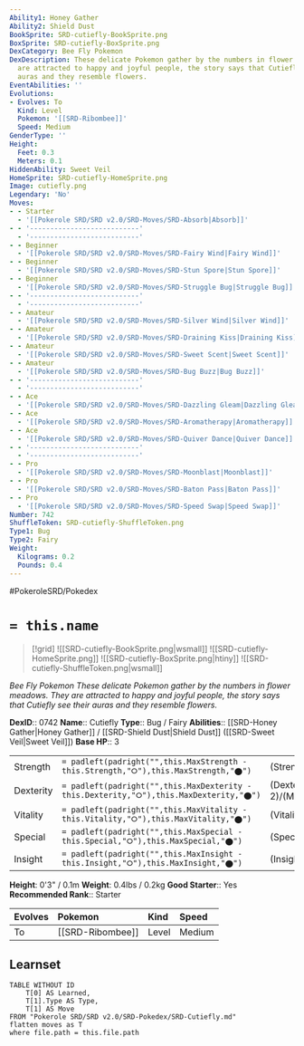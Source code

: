 ```yaml
---
Ability1: Honey Gather
Ability2: Shield Dust
BookSprite: SRD-cutiefly-BookSprite.png
BoxSprite: SRD-cutiefly-BoxSprite.png
DexCategory: Bee Fly Pokemon
DexDescription: These delicate Pokemon gather by the numbers in flower meadows. They
  are attracted to happy and joyful people, the story says that Cutiefly see their
  auras and they resemble flowers.
EventAbilities: ''
Evolutions:
- Evolves: To
  Kind: Level
  Pokemon: '[[SRD-Ribombee]]'
  Speed: Medium
GenderType: ''
Height:
  Feet: 0.3
  Meters: 0.1
HiddenAbility: Sweet Veil
HomeSprite: SRD-cutiefly-HomeSprite.png
Image: cutiefly.png
Legendary: 'No'
Moves:
- - Starter
  - '[[Pokerole SRD/SRD v2.0/SRD-Moves/SRD-Absorb|Absorb]]'
- - '---------------------------'
  - '---------------------------'
- - Beginner
  - '[[Pokerole SRD/SRD v2.0/SRD-Moves/SRD-Fairy Wind|Fairy Wind]]'
- - Beginner
  - '[[Pokerole SRD/SRD v2.0/SRD-Moves/SRD-Stun Spore|Stun Spore]]'
- - Beginner
  - '[[Pokerole SRD/SRD v2.0/SRD-Moves/SRD-Struggle Bug|Struggle Bug]]'
- - '---------------------------'
  - '---------------------------'
- - Amateur
  - '[[Pokerole SRD/SRD v2.0/SRD-Moves/SRD-Silver Wind|Silver Wind]]'
- - Amateur
  - '[[Pokerole SRD/SRD v2.0/SRD-Moves/SRD-Draining Kiss|Draining Kiss]]'
- - Amateur
  - '[[Pokerole SRD/SRD v2.0/SRD-Moves/SRD-Sweet Scent|Sweet Scent]]'
- - Amateur
  - '[[Pokerole SRD/SRD v2.0/SRD-Moves/SRD-Bug Buzz|Bug Buzz]]'
- - '---------------------------'
  - '---------------------------'
- - Ace
  - '[[Pokerole SRD/SRD v2.0/SRD-Moves/SRD-Dazzling Gleam|Dazzling Gleam]]'
- - Ace
  - '[[Pokerole SRD/SRD v2.0/SRD-Moves/SRD-Aromatherapy|Aromatherapy]]'
- - Ace
  - '[[Pokerole SRD/SRD v2.0/SRD-Moves/SRD-Quiver Dance|Quiver Dance]]'
- - '---------------------------'
  - '---------------------------'
- - Pro
  - '[[Pokerole SRD/SRD v2.0/SRD-Moves/SRD-Moonblast|Moonblast]]'
- - Pro
  - '[[Pokerole SRD/SRD v2.0/SRD-Moves/SRD-Baton Pass|Baton Pass]]'
- - Pro
  - '[[Pokerole SRD/SRD v2.0/SRD-Moves/SRD-Speed Swap|Speed Swap]]'
Number: 742
ShuffleToken: SRD-cutiefly-ShuffleToken.png
Type1: Bug
Type2: Fairy
Weight:
  Kilograms: 0.2
  Pounds: 0.4
---
```


#PokeroleSRD/Pokedex

# `= this.name`

> [!grid]
> ![[SRD-cutiefly-BookSprite.png|wsmall]]
> ![[SRD-cutiefly-HomeSprite.png]]
> ![[SRD-cutiefly-BoxSprite.png|htiny]]
> ![[SRD-cutiefly-ShuffleToken.png|wsmall]]


*Bee Fly Pokemon*
*These delicate Pokemon gather by the numbers in flower meadows. They are attracted to happy and joyful people, the story says that Cutiefly see their auras and they resemble flowers.*

**DexID**:: 0742
**Name**:: Cutiefly
**Type**:: Bug / Fairy
**Abilities**:: [[SRD-Honey Gather|Honey Gather]] / [[SRD-Shield Dust|Shield Dust]] ([[SRD-Sweet Veil|Sweet Veil]])
**Base HP**:: 3

|           |                                                                                        |                                          |
| --------- | -------------------------------------------------------------------------------------- | ---------------------------------------- |
| Strength  | `= padleft(padright("",this.MaxStrength - this.Strength,"⭘"),this.MaxStrength,"⬤")`    | (Strength::2)/(MaxStrength::4)   |
| Dexterity | `= padleft(padright("",this.MaxDexterity - this.Dexterity,"⭘"),this.MaxDexterity,"⬤")` | (Dexterity:: 2)/(MaxDexterity::5) |
| Vitality  | `= padleft(padright("",this.MaxVitality - this.Vitality,"⭘"),this.MaxVitality,"⬤")`    | (Vitality::1)/(MaxVitality::3)   |
| Special   | `= padleft(padright("",this.MaxSpecial - this.Special,"⭘"),this.MaxSpecial,"⬤")`       | (Special::2)/(MaxSpecial::4)     |
| Insight   | `= padleft(padright("",this.MaxInsight - this.Insight,"⭘"),this.MaxInsight,"⬤")`       | (Insight::1)/(MaxInsight::3)     |

**Height**: 0'3" / 0.1m
**Weight**: 0.4lbs / 0.2kg
**Good Starter**:: Yes
**Recommended Rank**:: Starter

| Evolves   | Pokemon          | Kind   | Speed   |
|:----------|:-----------------|:-------|:--------|
| To        | [[SRD-Ribombee]] | Level  | Medium  |

## Learnset

```dataview
TABLE WITHOUT ID
    T[0] AS Learned,
    T[1].Type AS Type,
    T[1] AS Move
FROM "Pokerole SRD/SRD v2.0/SRD-Pokedex/SRD-Cutiefly.md"
flatten moves as T
where file.path = this.file.path
```
